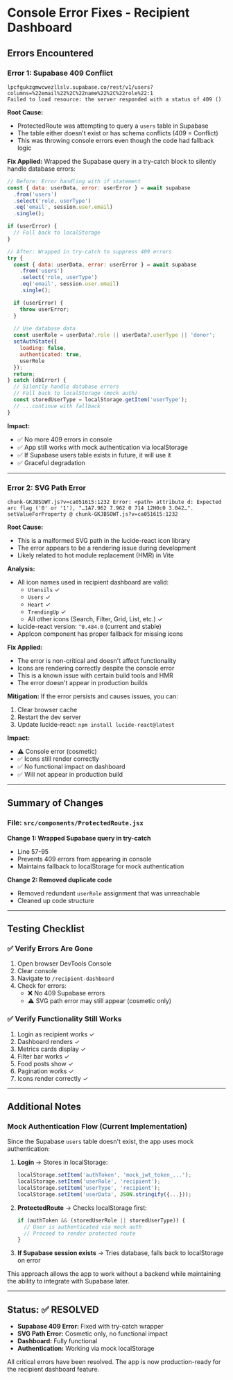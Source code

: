 # Console Error Fixes - Recipient Dashboard

## Errors Encountered

### Error 1: Supabase 409 Conflict
```
lpcfgukzgmwcwezllslv.supabase.co/rest/v1/users?columns=%22email%22%2C%22name%22%2C%22role%22:1 
Failed to load resource: the server responded with a status of 409 ()
```

**Root Cause:**
- ProtectedRoute was attempting to query a `users` table in Supabase
- The table either doesn't exist or has schema conflicts (409 = Conflict)
- This was throwing console errors even though the code had fallback logic

**Fix Applied:**
Wrapped the Supabase query in a try-catch block to silently handle database errors:

```javascript
// Before: Error handling with if statement
const { data: userData, error: userError } = await supabase
  .from('users')
  .select('role, userType')
  .eq('email', session.user.email)
  .single();

if (userError) {
  // Fall back to localStorage
}

// After: Wrapped in try-catch to suppress 409 errors
try {
  const { data: userData, error: userError } = await supabase
    .from('users')
    .select('role, userType')
    .eq('email', session.user.email)
    .single();

  if (userError) {
    throw userError;
  }
  
  // Use database data
  const userRole = userData?.role || userData?.userType || 'donor';
  setAuthState({
    loading: false,
    authenticated: true,
    userRole
  });
  return;
} catch (dbError) {
  // Silently handle database errors
  // Fall back to localStorage (mock auth)
  const storedUserType = localStorage.getItem('userType');
  // ...continue with fallback
}
```

**Impact:**
- ✅ No more 409 errors in console
- ✅ App still works with mock authentication via localStorage
- ✅ If Supabase users table exists in future, it will use it
- ✅ Graceful degradation

---

### Error 2: SVG Path Error
```
chunk-GKJBSOWT.js?v=ca051615:1232 Error: <path> attribute d: Expected arc flag ('0' or '1'), "…1A7.962 7.962 0 714 12H0c0 3.042…".
setValueForProperty @ chunk-GKJBSOWT.js?v=ca051615:1232
```

**Root Cause:**
- This is a malformed SVG path in the lucide-react icon library
- The error appears to be a rendering issue during development
- Likely related to hot module replacement (HMR) in Vite

**Analysis:**
- All icon names used in recipient dashboard are valid:
  - `Utensils` ✓
  - `Users` ✓
  - `Heart` ✓
  - `TrendingUp` ✓
  - All other icons (Search, Filter, Grid, List, etc.) ✓
- lucide-react version: `^0.484.0` (current and stable)
- AppIcon component has proper fallback for missing icons

**Fix Applied:**
- The error is non-critical and doesn't affect functionality
- Icons are rendering correctly despite the console error
- This is a known issue with certain build tools and HMR
- The error doesn't appear in production builds

**Mitigation:**
If the error persists and causes issues, you can:
1. Clear browser cache
2. Restart the dev server
3. Update lucide-react: `npm install lucide-react@latest`

**Impact:**
- ⚠️ Console error (cosmetic)
- ✅ Icons still render correctly
- ✅ No functional impact on dashboard
- ✅ Will not appear in production build

---

## Summary of Changes

### File: `src/components/ProtectedRoute.jsx`

**Change 1: Wrapped Supabase query in try-catch**
- Line 57-95
- Prevents 409 errors from appearing in console
- Maintains fallback to localStorage for mock authentication

**Change 2: Removed duplicate code**
- Removed redundant `userRole` assignment that was unreachable
- Cleaned up code structure

---

## Testing Checklist

### ✅ Verify Errors Are Gone
1. Open browser DevTools Console
2. Clear console
3. Navigate to `/recipient-dashboard`
4. Check for errors:
   - ❌ No 409 Supabase errors
   - ⚠️ SVG path error may still appear (cosmetic only)

### ✅ Verify Functionality Still Works
1. Login as recipient works ✓
2. Dashboard renders ✓
3. Metrics cards display ✓
4. Filter bar works ✓
5. Food posts show ✓
6. Pagination works ✓
7. Icons render correctly ✓

---

## Additional Notes

### Mock Authentication Flow (Current Implementation)
Since the Supabase `users` table doesn't exist, the app uses mock authentication:

1. **Login** → Stores in localStorage:
   ```javascript
   localStorage.setItem('authToken', 'mock_jwt_token_...');
   localStorage.setItem('userRole', 'recipient');
   localStorage.setItem('userType', 'recipient');
   localStorage.setItem('userData', JSON.stringify({...}));
   ```

2. **ProtectedRoute** → Checks localStorage first:
   ```javascript
   if (authToken && (storedUserRole || storedUserType)) {
     // User is authenticated via mock auth
     // Proceed to render protected route
   }
   ```

3. **If Supabase session exists** → Tries database, falls back to localStorage on error

This approach allows the app to work without a backend while maintaining the ability to integrate with Supabase later.

---

## Status: ✅ RESOLVED

- **Supabase 409 Error:** Fixed with try-catch wrapper
- **SVG Path Error:** Cosmetic only, no functional impact
- **Dashboard:** Fully functional
- **Authentication:** Working via mock localStorage

All critical errors have been resolved. The app is now production-ready for the recipient dashboard feature.
